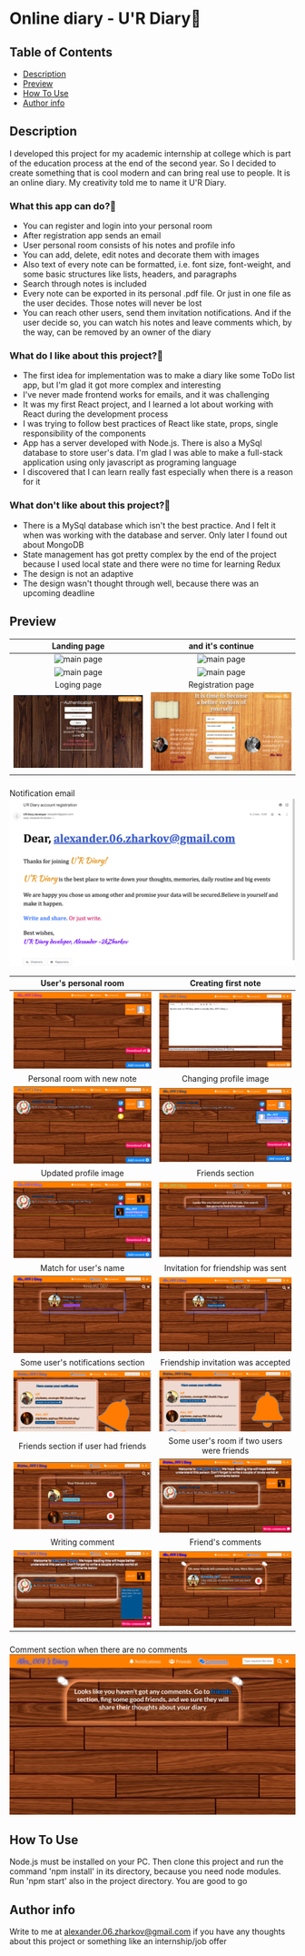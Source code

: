 # Online diary - U'R Diary📓

## Table of Contents
- [Description](#description)
- [Preview](#preview)
- [How To Use](#how-to-use)
- [Author info](#author-info)

## Description
I developed this project for my academic internship at college which is part of the education process
at the end of the second year. So I decided to create something that is cool modern and can bring real use to people.
It is an online diary. My creativity told me to name it U'R Diary.

### What this app can do?💪
- You can register and login into your personal room
- After registration app sends an email
- User personal room consists of his notes and profile info
- You can add, delete, edit notes and decorate them with images
- Also text of every note can be formatted, i.e. font size, font-weight, and some basic structures like
  lists, headers, and paragraphs
- Search through notes is included
- Every note can be exported in its personal .pdf file. Or just in one file as the user decides. Those notes will
  never be lost
- You can reach other users, send them invitation notifications. And if the user decide so, you can
  watch his notes and leave comments which, by the way, can be removed by an owner of the diary

### What do I like about this project?🤩
- The first idea for implementation was to make a diary like some ToDo list app, but I'm glad it got more complex
  and interesting
- I've never made frontend works for emails, and it was challenging
- It was my first React project, and I learned a lot about working with React during the development process
- I was trying to follow best practices of React like state, props, single responsibility of the components
- App has a server developed with Node.js. There is also a MySql database to store user's data. I'm glad I was
  able to make a full-stack application using only javascript as programing language
- I discovered that I can learn really fast especially when there is a reason for it



### What don't like about this project?🧐
- There is a MySql database which isn't the best practice. And I felt it when was working with the database and server. Only later I found out about MongoDB
- State management has got pretty complex by the end of the project because I used local state and there were
  no time for learning Redux
- The design is not an adaptive
- The design wasn't thought through well, because there was an upcoming deadline


## Preview
|                      Landing page|      and it's continue                 | 
| :-----------------------------------: | :-----------------------------------: |
| ![main page](client_side.orig/src/assets/screenshots/preview-1.png) | ![main page](client_side.orig/src/assets/screenshots/preview-2.png)|
| ![main page](client_side.orig/src/assets/screenshots/preview-3.png) | ![main page](client_side.orig/src/assets/screenshots/preview-4.png)|
|                      Loging page|      Registration page                | 
| ![main page](client_side.orig/src/assets/screenshots/Picture1.png) | ![main page](client_side.orig/src/assets/screenshots/Picture2.png)|
###
Notification email
![main page](client_side.orig/src/assets/screenshots/preview-5.png)

|                      User's personal room|      Creating first note                 | 
| :-----------------------------------: | :-----------------------------------: |
| ![main page](client_side.orig/src/assets/screenshots/Picture3.png) | ![main page](/client_side.orig/src/assets/screenshots/Picture4.png)|
|                      Personal room with new note|      Changing profile image               | 
| ![main page](client_side.orig/src/assets/screenshots/Picture5.png) | ![main page](client_side.orig/src/assets/screenshots/Picture6.png)|
|                      Updated profile image|      Friends section              | 
| ![main page](client_side.orig/src/assets/screenshots/Picture7.png) | ![main page](client_side.orig/src/assets/screenshots/Picture8.png)|
|                      Match for user's name|      Invitation for friendship was sent              | 
| ![main page](client_side.orig/src/assets/screenshots/Picture9.png) | ![main page](client_side.orig/src/assets/screenshots/Picture10.png)|
|                      Some user's notifications section|     Friendship invitation was accepted              | 
| ![main page](client_side.orig/src/assets/screenshots/Picture11.png) | ![main page](client_side.orig/src/assets/screenshots/Picture12.png)|
|                      Friends section if user had friends|    Some user's room if two users were friends               | 
| ![main page](client_side.orig/src/assets/screenshots/Picture13.png) | ![main page](client_side.orig/src/assets/screenshots/Picture14.png)|
|                      Writing comment|     Friend's comments               | 
| ![main page](client_side.orig/src/assets/screenshots/Picture15.png) | ![main page](client_side.orig/src/assets/screenshots/Picture16.png)|
###
Comment section when there are no comments
![main page](client_side.orig/src/assets/screenshots/Picture17.png)

## How To Use
Node.js must be installed on your PC.
Then clone this project and run the command 'npm install' in its directory, because you need node modules.
Run 'npm start' also in the project directory.
You are good to go

## Author info

Write to me at alexander.06.zharkov@gmail.com if you have any thoughts about this project or something like an internship/job offer
